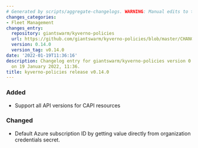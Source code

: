 ```yaml
---
# Generated by scripts/aggregate-changelogs. WARNING: Manual edits to this files will be overwritten.
changes_categories:
- Fleet Management
changes_entry:
  repository: giantswarm/kyverno-policies
  url: https://github.com/giantswarm/kyverno-policies/blob/master/CHANGELOG.md#0140---2022-01-19
  version: 0.14.0
  version_tag: v0.14.0
date: '2022-01-19T11:36:16'
description: Changelog entry for giantswarm/kyverno-policies version 0.14.0, published
  on 19 January 2022, 11:36.
title: kyverno-policies release v0.14.0
---
```


### Added
- Support all API versions for CAPI resources
### Changed
- Default Azure subscription ID by getting value directly from organization credentials secret.
